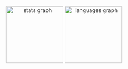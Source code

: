 <div align="center">
  <img src="https://github-readme-stats.vercel.app/api?username=JVGREENN2&hide_title=false&hide_rank=false&show_icons=true&include_all_commits=true&count_private=true&disable_animations=false&theme=chartreuse-dark&hide=en&hide_border=false&order=1" height="150" alt="stats graph"  />
  <img src="https://github-readme-stats.vercel.app/api/top-langs?username=JVGREENN2&locale=pt-br&hide_title=false&layout=compact&card_width=320&langs_count=5&theme=chartreuse-dark&hide_border=false&order=2" height="150" alt="languages graph"  />
</div>

###
